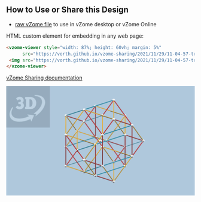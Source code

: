 
## How to Use or Share this Design

 - [raw vZome file](<https://raw.githubusercontent.com/vorth/vzome-sharing/main/2021/11/29/11-04-57-trash-somethingated-five-cell/trash-somethingated-five-cell.vZome>) to use in vZome desktop or vZome Online
 
 HTML custom element for embedding in any web page:
 ```html
<vzome-viewer style="width: 87%; height: 60vh; margin: 5%"
       src="https://vorth.github.io/vzome-sharing/2021/11/29/11-04-57-trash-somethingated-five-cell/trash-somethingated-five-cell.vZome" >
  <img src="https://vorth.github.io/vzome-sharing/2021/11/29/11-04-57-trash-somethingated-five-cell/trash-somethingated-five-cell.png" />
</vzome-viewer>
 ```

[vZome Sharing documentation](https://vzome.github.io/vzome/sharing.html#how-it-works)

![Image](<trash-somethingated-five-cell.png>)

